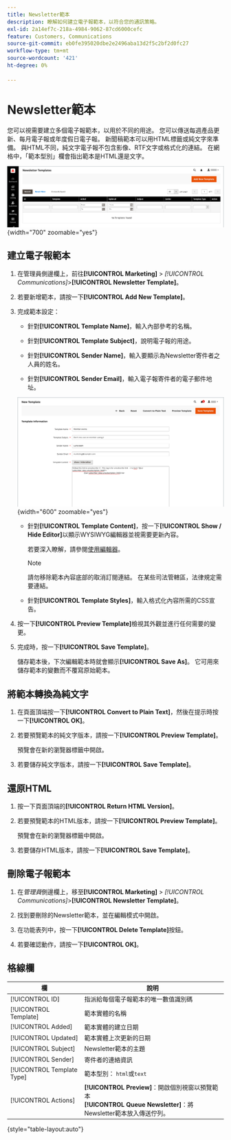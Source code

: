 ```yaml
---
title: Newsletter範本
description: 瞭解如何建立電子報範本，以符合您的通訊策略。
exl-id: 2a14ef7c-218a-4984-9062-87cd6000cefc
feature: Customers, Communications
source-git-commit: eb0fe395020dbe2e2496aba13d2f5c2bf2d0fc27
workflow-type: tm+mt
source-wordcount: '421'
ht-degree: 0%

---
```


# Newsletter範本

您可以視需要建立多個電子報範本，以用於不同的用途。 您可以傳送每週產品更新、每月電子報或年度假日電子報。 新聞稿範本可以用HTML標籤或純文字來準備。 與HTML不同，純文字電子報不包含影像、RTF文字或格式化的連結。 在網格中，「範本型別」欄會指出範本是HTML還是文字。

![電子報範本 — 新增至電子報佇列](./assets/newsletter-templates-grid.png){width="700" zoomable="yes"}

## 建立電子報範本

1. 在管理員側邊欄上，前往&#x200B;**[!UICONTROL Marketing]** > _[!UICONTROL Communications]_>**[!UICONTROL Newsletter Template]**。

1. 若要新增範本，請按一下&#x200B;**[!UICONTROL Add New Template]**。

1. 完成範本設定：

   - 針對&#x200B;**[!UICONTROL Template Name]**，輸入內部參考的名稱。

   - 針對&#x200B;**[!UICONTROL Template Subject]**，說明電子報的用途。

   - 針對&#x200B;**[!UICONTROL Sender Name]**，輸入要顯示為Newsletter寄件者之人員的姓名。

   - 針對&#x200B;**[!UICONTROL Sender Email]**，輸入電子報寄件者的電子郵件地址。

   ![Newsletter範本資訊](./assets/newsletter-template-information2.png){width="600" zoomable="yes"}

   - 針對&#x200B;**[!UICONTROL Template Content]**，按一下&#x200B;**[!UICONTROL Show / Hide Editor]**&#x200B;以顯示WYSIWYG編輯器並視需要更新內容。

     若要深入瞭解，請參閱[使用編輯器](../content-design/editor.md)。

     >[!NOTE]
     >
     >請勿移除範本內容底部的取消訂閱連結。 在某些司法管轄區，法律規定需要連結。

   - 針對&#x200B;**[!UICONTROL Template Styles]**，輸入格式化內容所需的CSS宣告。

1. 按一下&#x200B;**[!UICONTROL Preview Template]**&#x200B;檢視其外觀並進行任何需要的變更。

1. 完成時，按一下&#x200B;**[!UICONTROL Save Template]**。

   儲存範本後，下次編輯範本時就會顯示&#x200B;**[!UICONTROL Save As]**。 它可用來儲存範本的變數而不覆寫原始範本。

## 將範本轉換為純文字

1. 在頁面頂端按一下&#x200B;**[!UICONTROL Convert to Plain Text]**，然後在提示時按一下&#x200B;**[!UICONTROL OK]**。

1. 若要預覽範本的純文字版本，請按一下&#x200B;**[!UICONTROL Preview Template]**。

   預覽會在新的瀏覽器標籤中開啟。

1. 若要儲存純文字版本，請按一下&#x200B;**[!UICONTROL Save Template]**。

## 還原HTML

1. 按一下頁面頂端的&#x200B;**[!UICONTROL Return HTML Version]**。  

1. 若要預覽範本的HTML版本，請按一下&#x200B;**[!UICONTROL Preview Template]**。

   預覽會在新的瀏覽器標籤中開啟。

1. 若要儲存HTML版本，請按一下&#x200B;**[!UICONTROL Save Template]**。

## 刪除電子報範本

1. 在&#x200B;_管理員_&#x200B;側邊欄上，移至&#x200B;**[!UICONTROL Marketing]** > _[!UICONTROL Communications]_>**[!UICONTROL Newsletter Template]**。

1. 找到要刪除的Newsletter範本，並在編輯模式中開啟。

1. 在功能表列中，按一下&#x200B;**[!UICONTROL Delete Template]**&#x200B;按鈕。

1. 若要確認動作，請按一下&#x200B;**[!UICONTROL OK]**。

## 格線欄

| 欄 | 說明 |
|--- |--- |
| [!UICONTROL ID] | 指派給每個電子報範本的唯一數值識別碼 |
| [!UICONTROL Template] | 範本實體的名稱 |
| [!UICONTROL Added] | 範本實體的建立日期 |
| [!UICONTROL Updated] | 範本實體上次更新的日期 |
| [!UICONTROL Subject] | Newsletter範本的主題 |
| [!UICONTROL Sender] | 寄件者的連絡資訊 |
| [!UICONTROL Template Type] | 範本型別： `html`或`text` |
| [!UICONTROL Actions] | **[!UICONTROL Preview]**：開啟個別視窗以預覽範本&#x200B;<br>**[!UICONTROL Queue Newsletter]**：將Newsletter範本放入傳送佇列。 |

{style="table-layout:auto"}
